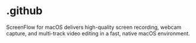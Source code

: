 # .github
ScreenFlow for macOS delivers high-quality screen recording, webcam capture, and multi-track video editing in a fast, native macOS environment.
